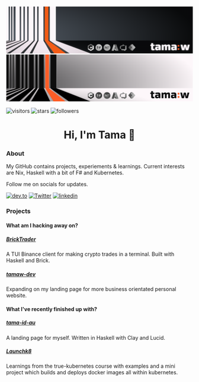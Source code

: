 ![banner](resources/banner_dark.png#gh-dark-mode-only)
![banner](resources/banner_light.png#gh-light-mode-only)

![visitors](https://visitor-badge.glitch.me/badge?page_id=tamaw.tamaw&left_color=gray&right_color=orangered&left_text=page%20vists)
![stars](https://img.shields.io/github/stars/tamaw?style=flat-square&logo=github&logoColor=white&color=orangered)
![followers](https://img.shields.io/github/followers/tamaw?style=flat-square&logo=github&logoColor=white&color=orangered)

<h1 align="center">Hi, I'm Tama 👋</h1>

### About

My GitHub contains projects, experiements & learnings. Current interests are Nix, Haskell with a bit of F# and Kubernetes. 

Follow me on socials for updates.

[![dev.to](https://img.shields.io/badge/-dev.to%20blog-gray?style=flat-square&logo=devdotto&logoColor=white)](https://dev.to/tamaw)
[![Twitter](https://img.shields.io/twitter/follow/tamawdev?style=flat-square&label=%40tamawdev&logo=twitter&logoColor=blue&color=FE5D26)](https://twitter.com/tamawdev)
[![linkedin](https://img.shields.io/badge/-Tama%20Waddell-gray?style=flat-square&logo=Linkedin&logoColor=blue)](https://www.linkedin.com/tama-waddell)

### Projects

#### What am I hacking away on?

##### [BrickTrader](https://github.com/hahahaskell/bricktrader)

A TUI Binance client for making crypto trades in a terminal. Built with Haskell and Brick.

##### [tamaw-dev](https://github.com/tamaw/tamaw-dev)

Expanding on my landing page for more business orientated personal website.

#### What I've recently finished up with?

##### [tama-id-au](https://github.com/tamaw/tama-id-au)

A landing page for myself. Written in Haskell with Clay and Lucid.

##### [Launchk8](https://github.com/tamaw/launchk8)

Learnings from the true-kubernetes course with examples and a mini project which builds and deploys docker images all within kubernetes.

